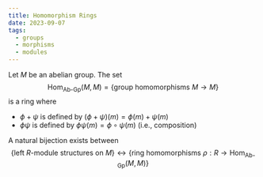 ```yaml
---
title: Homomorphism Rings
date: 2023-09-07
tags:
  - groups
  - morphisms
  - modules
---
```

Let $M$ be an abelian group. The set $$\text{Hom}_{\text{Ab-Gp}}(M,M) = \{\text{group homomorphisms }M\to M\}$$ is a ring where 
- $\phi+\psi$ is defined by $(\phi+\psi)(m) = \phi(m)+\psi(m)$
- $\phi \psi$ is defined by $\phi\psi(m) = \phi\circ\psi(m)$ (i.e., composition)

A natural bijection exists between $$\{\text{left $R$-module structures on $M$}\}\longleftrightarrow\{\text{ring homomorphisms }\rho:R\to\text{Hom}_{\text{Ab-Gp}}(M, M)\}$$
